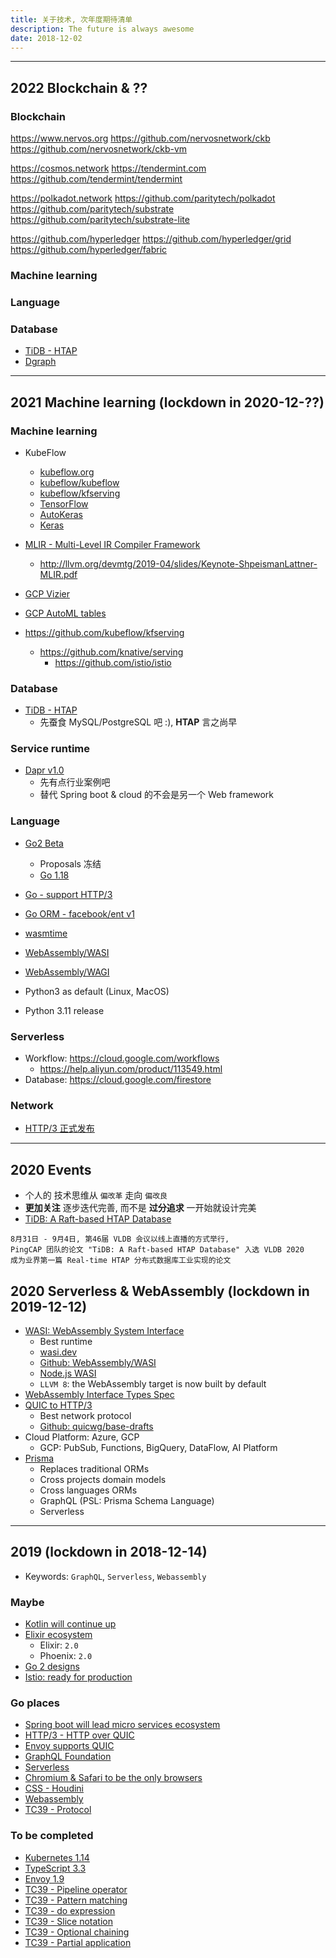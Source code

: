 ```yaml
---
title: 关于技术, 次年度期待清单
description: The future is always awesome
date: 2018-12-02
---
```


------------------

## 2022 Blockchain & ??

### Blockchain

https://www.nervos.org
https://github.com/nervosnetwork/ckb
https://github.com/nervosnetwork/ckb-vm

https://cosmos.network
https://tendermint.com
https://github.com/tendermint/tendermint

https://polkadot.network
https://github.com/paritytech/polkadot
https://github.com/paritytech/substrate
https://github.com/paritytech/substrate-lite

https://github.com/hyperledger
https://github.com/hyperledger/grid
https://github.com/hyperledger/fabric

### Machine learning

### Language

### Database

* [TiDB - HTAP](https://github.com/pingcap/tidb)
* [Dgraph](https://github.com/dgraph-io/dgraph)

------------------

## 2021 Machine learning (lockdown in 2020-12-??)

### Machine learning

* KubeFlow
  - [kubeflow.org](https://www.kubeflow.org)
  - [kubeflow/kubeflow](https://github.com/kubeflow/kubeflow)
  - [kubeflow/kfserving](https://github.com/kubeflow/kfserving)
  - [TensorFlow](https://github.com/tensorflow/tensorflow)
  - [AutoKeras](https://github.com/keras-team/autokeras)
  - [Keras](https://github.com/keras-team/keras)

* [MLIR - Multi-Level IR Compiler Framework](https://mlir.llvm.org)
  - http://llvm.org/devmtg/2019-04/slides/Keynote-ShpeismanLattner-MLIR.pdf

* [GCP Vizier](https://cloud.google.com/ai-platform/optimizer/docs/overview)
* [GCP AutoML tables](https://cloud.google.com/automl-tables)

* https://github.com/kubeflow/kfserving
  - https://github.com/knative/serving
    * https://github.com/istio/istio

### Database

* [TiDB - HTAP](https://github.com/pingcap/tidb)
  - 先蚕食 MySQL/PostgreSQL 吧 :), **HTAP** 言之尚早

### Service runtime

* [Dapr v1.0](https://github.com/dapr/dapr)
  - 先有点行业案例吧
  - 替代 Spring boot & cloud 的不会是另一个 Web framework

### Language

* [Go2 Beta](https://github.com/golang/go/milestone/72)
  - Proposals 冻结
  - [Go 1.18](??)
* [Go - support HTTP/3](https://github.com/golang/go/issues/32204)
* [Go ORM - facebook/ent v1](https://github.com/facebook/ent)

* [wasmtime](https://github.com/bytecodealliance/wasmtime)
* [WebAssembly/WASI](https://github.com/WebAssembly/WASI)
* [WebAssembly/WAGI](TODO)

* Python3 as default (Linux, MacOS)
* Python 3.11 release

### Serverless

* Workflow: https://cloud.google.com/workflows
  - https://help.aliyun.com/product/113549.html
* Database: https://cloud.google.com/firestore

### Network

* [HTTP/3 正式发布](https://tools.ietf.org/html/draft-ietf-quic-http-32)

------------------

## 2020 Events

* 个人的 技术思维从 `偏改革` 走向 `偏改良`
* **更加关注** 逐步迭代完善, 而不是 **过分追求** 一开始就设计完美
* [TiDB: A Raft-based HTAP Database](http://www.vldb.org/pvldb/vol13/p3072-huang.pdf)

```
8月31日 - 9月4日, 第46届 VLDB 会议以线上直播的方式举行,
PingCAP 团队的论文 "TiDB: A Raft-based HTAP Database" 入选 VLDB 2020
成为业界第一篇 Real-time HTAP 分布式数据库工业实现的论文
```

## 2020 Serverless & WebAssembly (lockdown in 2019-12-12)

* [WASI: WebAssembly System Interface](https://wasi.dev)
  - Best runtime
  - [wasi.dev](https://wasi.dev)
  - [Github: WebAssembly/WASI](https://github.com/WebAssembly/WASI)
  - [Node.js WASI](https://github.com/nodejs/wasi)
  - `LLVM 8`: the WebAssembly target is now built by default
* [WebAssembly Interface Types Spec](https://github.com/WebAssembly/interface-types)
* [QUIC to HTTP/3](https://quicwg.org)
  - Best network protocol
  - [Github: quicwg/base-drafts](https://github.com/quicwg/base-drafts)
* Cloud Platform: Azure, GCP
  - GCP: PubSub, Functions, BigQuery, DataFlow, AI Platform
* [Prisma](https://www.prisma.io)
  - Replaces traditional ORMs
  - Cross projects domain models
  - Cross languages ORMs
  - GraphQL (PSL: Prisma Schema Language)
  - Serverless

------------------

## 2019 (lockdown in 2018-12-14)

* Keywords: `GraphQL`, `Serverless`, `Webassembly`

### Maybe

* [Kotlin will continue up](https://kotlinlang.org)
* [Elixir ecosystem](https://hexdocs.pm)
  - Elixir: `2.0`
  - Phoenix: `2.0`
* [Go 2 designs](https://golang.org/s/go2designs)
* [Istio: ready for production](https://istio.io/about/feature-stages)

### Go places

* [Spring boot will lead micro services ecosystem](https://spring.io)
* [HTTP/3 - HTTP over QUIC](https://tools.ietf.org/html/draft-ietf-quic-http-16)
* [Envoy supports QUIC](https://github.com/envoyproxy/envoy/projects/2)
* [GraphQL Foundation](https://gql.foundation)
* [Serverless](https://github.com/cncf/wg-serverless)
* [Chromium & Safari to be the only browsers](https://github.com/MicrosoftEdge/MSEdge)
* [CSS - Houdini](https://ishoudinireadyyet.com)
* [Webassembly](https://webassembly.org)
* [TC39 - Protocol](https://github.com/michaelficarra/proposal-first-class-protocols)

### To be completed

* [Kubernetes 1.14](https://github.com/kubernetes/kubernetes/milestone/41)
* [TypeScript 3.3](https://github.com/Microsoft/TypeScript/milestone/79)
* [Envoy 1.9](https://github.com/envoyproxy/envoy/milestone/8)
* [TC39 - Pipeline operator](https://github.com/tc39/proposal-pipeline-operator)
* [TC39 - Pattern matching](https://github.com/tc39/proposal-pattern-matching)
* [TC39 - do expression](https://github.com/tc39/proposal-do-expressions)
* [TC39 - Slice notation](https://github.com/tc39/proposal-slice-notation)
* [TC39 - Optional chaining](https://github.com/tc39/proposal-optional-chaining)
* [TC39 - Partial application](https://github.com/tc39/proposal-partial-application)

